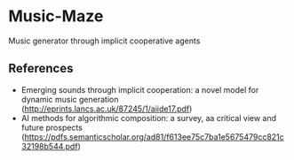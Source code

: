 # Music-Maze
Music generator through implicit cooperative agents

## References
- Emerging sounds through implicit cooperation: a novel model for dynamic music generation (http://eprints.lancs.ac.uk/87245/1/aiide17.pdf)
- AI methods for algorithmic composition: a survey, aa critical view and future prospects (https://pdfs.semanticscholar.org/ad81/f613ee75c7ba1e5675479cc821c32198b544.pdf)
